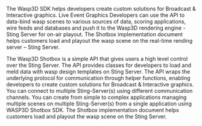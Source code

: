 The Wasp3D SDK helps developers create custom solutions for Broadcast & Interactive graphics. Live Event Graphics Developers can use the API to data-bind wasp scenes to various sources of data, scoring applications, wire feeds and databases and push it to the Wasp3D rendering engine - Sting Server for on-air playout. The Shotbox implementation document helps customers load and playout the wasp scene on the real-time rending server – Sting Server.

The Wasp3D Shotbox is a simple API that gives users a high level control over the Sting Server. The API provides classes for developers to load and meld data with wasp design templates on Sting Server. The API wraps the underlying protocol for communication through helper functions, enabling developers to create custom solutions for Broadcast & Interactive graphics. You can connect to multiple Sting-Server(s) using different communication channels. You can create from simple to complex applications managing multiple scenes on multiple Sting-Server(s) from a single application using WASP3D Shotbox SDK. The Shotbox implementation document helps customers load and playout the wasp scene on the Sting Server.
